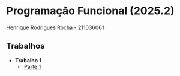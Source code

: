 # Programação Funcional (2025.2)
Henrique Rodrigues Rocha - 211036061

## Trabalhos

- **Trabalho 1**
    - [Parte 1](./trabalho-1/LF1/REAME.md)